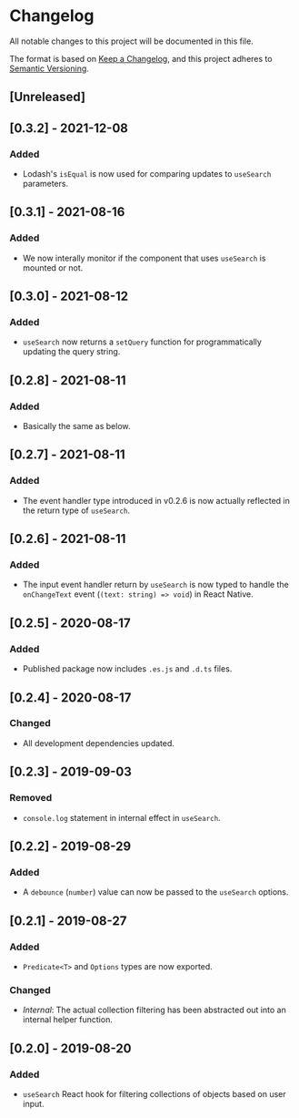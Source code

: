 # Changelog

All notable changes to this project will be documented in this file.

The format is based on [Keep a Changelog](https://keepachangelog.com/en/1.0.0/),
and this project adheres to [Semantic Versioning](https://semver.org/spec/v2.0.0.html).

## [Unreleased]

## [0.3.2] - 2021-12-08

### Added

 - Lodash's `isEqual` is now used for comparing updates to `useSearch` parameters.

## [0.3.1] - 2021-08-16

### Added

 - We now interally monitor if the component that uses `useSearch` is mounted or not.

## [0.3.0] - 2021-08-12

### Added

 - `useSearch` now returns a `setQuery` function for programmatically updating the query string.

## [0.2.8] - 2021-08-11

### Added

 - Basically the same as below.

## [0.2.7] - 2021-08-11

### Added

 - The event handler type introduced in v0.2.6 is now actually reflected in the return type of `useSearch`.

## [0.2.6] - 2021-08-11

### Added

 - The input event handler return by `useSearch` is now typed to handle the `onChangeText` event (`(text: string) => void`) in React Native.

## [0.2.5] - 2020-08-17

### Added

 - Published package now includes `.es.js` and `.d.ts` files.

## [0.2.4] - 2020-08-17

### Changed

- All development dependencies updated.

## [0.2.3] - 2019-09-03

### Removed

- `console.log` statement in internal effect in `useSearch`.

## [0.2.2] - 2019-08-29

### Added

- A `debounce` (`number`) value can now be passed to the `useSearch` options.

## [0.2.1] - 2019-08-27

### Added

- `Predicate<T>` and `Options` types are now exported.

### Changed

- _Internal_: The actual collection filtering has been abstracted out into an internal helper function.

## [0.2.0] - 2019-08-20

### Added

- `useSearch` React hook for filtering collections of objects based on user input.
